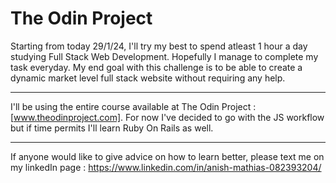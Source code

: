 # The Odin Project 
Starting from today 29/1/24, I'll try my best to spend atleast 1 hour a day studying Full Stack Web Development. Hopefully I manage to complete my task everyday. My end goal with this challenge is to be able to create a dynamic market level full stack website without requiring any help. 

---

I'll be  using the entire course available at The Odin Project : [www.theodinproject.com]. 
For now I've decided to go with the JS workflow but if time permits I'll learn Ruby On Rails as well. 

---

If anyone would like to give advice on how to learn better, please text me on my linkedIn page : https://www.linkedin.com/in/anish-mathias-082393204/
